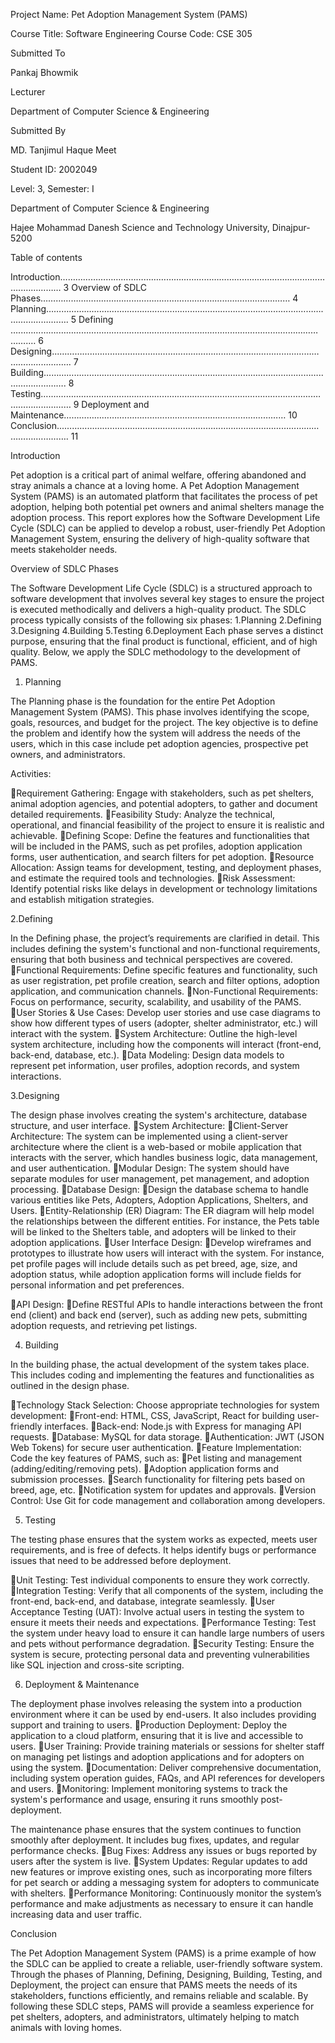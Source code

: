 Project Name:
Pet Adoption Management System (PAMS)

Course Title: Software Engineering
Course Code: CSE 305



Submitted To

Pankaj Bhowmik

Lecturer

Department of Computer Science & Engineering


Submitted By

MD. Tanjimul Haque Meet

Student ID: 2002049

Level: 3, Semester: I

Department of Computer Science & Engineering

Hajee Mohammad Danesh Science and Technology University, Dinajpur-5200



Table of contents

Introduction………………………………………………………………………………………………..…………… 3
Overview of SDLC Phases……………………………………………………………………………………… 4
Planning………………….…….…………………….……………………………………….……….…………….……. 5
Defining …...………….……………………………………………………….…..……………….………………….… 6
Designing...…………..…….…….…………………………………………………………………………………..…. 7
Building………………………….……………………………………………………………………..…………………. 8
Testing…....……………….……………….………………………………….…………………..……………………… 9
Deployment and Maintenance………………….………………………………………………………… 10
Conclusion...……………………..………………………………………………………………………….…………. 11



Introduction

Pet adoption is a critical part of animal welfare, offering abandoned and stray animals a chance at a loving home. A Pet Adoption Management System (PAMS) is an automated platform that facilitates the process of pet adoption, helping both potential pet owners and animal shelters manage the adoption process. 
This report explores how the Software Development Life Cycle (SDLC) can be applied to develop a robust, user-friendly Pet Adoption Management System, ensuring the delivery of high-quality software that meets stakeholder needs.



Overview of SDLC Phases

The Software Development Life Cycle (SDLC) is a structured approach to software development that involves several key stages to ensure the project is executed methodically and delivers a high-quality product. The SDLC process typically consists of the following six phases:
1.Planning
2.Defining
3.Designing
4.Building
5.Testing
6.Deployment
Each phase serves a distinct purpose, ensuring that the final product is functional, efficient, and of high quality. Below, we apply the SDLC methodology to the development of PAMS.



1. Planning

The Planning phase is the foundation for the entire Pet Adoption Management System (PAMS). This phase involves identifying the scope, goals, resources, and budget for the project. The key objective is to define the problem and identify how the system will address the needs of the users, which in this case include pet adoption agencies, prospective pet owners, and administrators.

Activities:

Requirement Gathering: Engage with stakeholders, such as pet shelters, animal adoption agencies, and potential adopters, to gather and document detailed requirements.
Feasibility Study: Analyze the technical, operational, and financial feasibility of the project to ensure it is realistic and achievable.
Defining Scope: Define the features and functionalities that will be included in the PAMS, such as pet profiles, adoption application forms, user authentication, and search filters for pet adoption.
Resource Allocation: Assign teams for development, testing, and deployment phases, and estimate the required tools and technologies.
Risk Assessment: Identify potential risks like delays in development or technology limitations and establish mitigation strategies.



2.Defining

In the Defining phase, the project’s requirements are clarified in detail. This includes defining the system's functional and non-functional requirements, ensuring that both business and technical perspectives are covered.
Functional Requirements: Define specific features and functionality, such as user registration, pet profile creation, search and filter options, adoption application, and communication channels.
Non-Functional Requirements: Focus on performance, security, scalability, and usability of the PAMS.
User Stories & Use Cases: Develop user stories and use case diagrams to show how different types of users (adopter, shelter administrator, etc.) will interact with the system.
System Architecture: Outline the high-level system architecture, including how the components will interact (front-end, back-end, database, etc.).
Data Modeling: Design data models to represent pet information, user profiles, adoption records, and system interactions.



3.Designing

The design phase involves creating the system's architecture, database structure, and user interface.
System Architecture: 
Client-Server Architecture: The system can be implemented using a client-server architecture where the client is a web-based or mobile application that interacts with the server, which handles business logic, data management, and user authentication.
Modular Design: The system should have separate modules for user management, pet management, and adoption processing.
Database Design: 
Design the database schema to handle various entities like Pets, Adopters, Adoption Applications, Shelters, and Users.
Entity-Relationship (ER) Diagram: The ER diagram will help model the relationships between the different entities. For instance, the Pets table will be linked to the Shelters table, and adopters will be linked to their adoption applications.
User Interface Design: 
Develop wireframes and prototypes to illustrate how users will interact with the system. For instance, pet profile pages will include details such as pet breed, age, size, and adoption status, while adoption application forms will include fields for personal information and pet preferences.

API Design: 
Define RESTful APIs to handle interactions between the front end (client) and back end (server), such as adding new pets, submitting adoption requests, and retrieving pet listings.



4. Building

In the building phase, the actual development of the system takes place. This includes coding and implementing the features and functionalities as outlined in the design phase.

Technology Stack Selection: Choose appropriate technologies for system development: 
Front-end: HTML, CSS, JavaScript, React for building user-friendly interfaces.
Back-end: Node.js with Express for managing API requests.
Database: MySQL for data storage.
Authentication: JWT (JSON Web Tokens) for secure user authentication.
Feature Implementation: Code the key features of PAMS, such as: 
Pet listing and management (adding/editing/removing pets).
Adoption application forms and submission processes.
Search functionality for filtering pets based on breed, age, etc.
Notification system for updates and approvals.
Version Control: Use Git for code management and collaboration among developers.



5. Testing

The testing phase ensures that the system works as expected, meets user requirements, and is free of defects. It helps identify bugs or performance issues that need to be addressed before deployment.

Unit Testing: Test individual components to ensure they work correctly.
Integration Testing: Verify that all components of the system, including the front-end, back-end, and database, integrate seamlessly.
User Acceptance Testing (UAT): Involve actual users in testing the system to ensure it meets their needs and expectations.
Performance Testing: Test the system under heavy load to ensure it can handle large numbers of users and pets without performance degradation.
Security Testing: Ensure the system is secure, protecting personal data and preventing vulnerabilities like SQL injection and cross-site scripting.



6. Deployment & Maintenance

The deployment phase involves releasing the system into a production environment where it can be used by end-users. It also includes providing support and training to users.
Production Deployment: Deploy the application to a cloud platform, ensuring that it is live and accessible to users.
User Training: Provide training materials or sessions for shelter staff on managing pet listings and adoption applications and for adopters on using the system.
Documentation: Deliver comprehensive documentation, including system operation guides, FAQs, and API references for developers and users.
Monitoring: Implement monitoring systems to track the system's performance and usage, ensuring it runs smoothly post-deployment.

The maintenance phase ensures that the system continues to function smoothly after deployment. It includes bug fixes, updates, and regular performance checks.
Bug Fixes: Address any issues or bugs reported by users after the system is live.
System Updates: Regular updates to add new features or improve existing ones, such as incorporating more filters for pet search or adding a messaging system for adopters to communicate with shelters.
Performance Monitoring: Continuously monitor the system’s performance and make adjustments as necessary to ensure it can handle increasing data and user traffic.



Conclusion

The Pet Adoption Management System (PAMS) is a prime example of how the SDLC can be applied to create a reliable, user-friendly software system. Through the phases of Planning, Defining, Designing, Building, Testing, and Deployment, the project can ensure that PAMS meets the needs of its stakeholders, functions efficiently, and remains reliable and scalable. By following these SDLC steps, PAMS will provide a seamless experience for pet shelters, adopters, and administrators, ultimately helping to match animals with loving homes.
